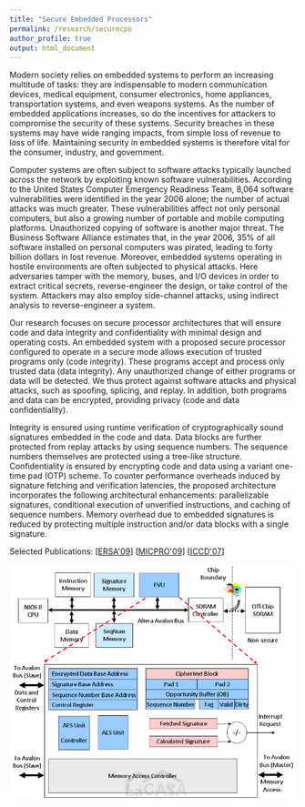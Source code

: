 ```yaml
---
title: "Secure Embedded Processors"
permalink: /research/securecpu
author_profile: true
output: html_document
---
```


Modern society relies on embedded systems to perform an increasing multitude of tasks: 
they are indispensable to modern communication devices, medical equipment, consumer electronics, 
home appliances, transportation systems, and even weapons systems. 
As the number of embedded applications increases, 
so do the incentives for attackers to compromise the security of these systems. 
Security breaches in these systems may have wide ranging impacts, 
from simple loss of revenue to loss of life. 
Maintaining security in embedded systems is therefore vital for the consumer, industry, and government.  
  
Computer systems are often subject to software attacks typically launched across the network 
by exploiting known software vulnerabilities. 
According to the United States Computer Emergency Readiness Team, 
8,064 software vulnerabilities were identified in the year 2006 alone; the number of actual attacks was much greater. 
These vulnerabilities affect not only personal computers, but also a growing number of portable and mobile computing platforms. 
Unauthorized copying of software is another major threat. 
The Business Software Alliance estimates that, in the year 2006, 35% of all software installed on personal computers was pirated, 
leading to forty billion dollars in lost revenue. 
Moreover, embedded systems operating in hostile environments are often subjected to physical attacks. 
Here adversaries tamper with the memory, buses, and I/O devices in order to extract critical secrets, 
reverse-engineer the design, or take control of the system. 
Attackers may also employ side-channel attacks, using indirect analysis to reverse-engineer a system.  
  
Our research focuses on secure processor architectures that will ensure code and data integrity and confidentiality 
with minimal design and operating costs. 
An embedded system with a proposed secure processor configured to operate in a secure mode 
allows execution of trusted programs only (code integrity). 
These programs accept and process only trusted data (data integrity). 
Any unauthorized change of either programs or data will be detected. 
We thus protect against software attacks and physical attacks, such as spoofing, splicing, and replay. 
In addition, both programs and data can be encrypted, providing privacy (code and data confidentiality).  
  
Integrity is ensured using runtime verification of 
cryptographically sound signatures embedded in the code and data. 
Data blocks are further protected from replay attacks by using sequence numbers. 
The sequence numbers themselves are protected using a tree-like structure. 
Confidentiality is ensured by encrypting code and data using a variant one-time pad (OTP) scheme. 
To counter performance overheads induced by signature fetching and verification latencies, 
the proposed architecture incorporates the following architectural enhancements: 
parallelizable signatures, conditional execution of unverified instructions, and caching of sequence numbers. 
Memory overhead due to embedded signatures is reduced by protecting multiple instruction and/or data blocks with a single signature.


Selected Publications: \[[ERSA'09](../publications/files/ajram_ersa09.pdf)\] \[[MICPRO'09](../publications/files/ajram_micpro09.pdf)\] \[[ICCD'07](../publications/files/ajrmmam_iccd07.pdf)\]

![Secure NiosII-based Embedded System](../images/secure_nios2.png "Secure NiosII-based Embedded System")

